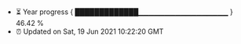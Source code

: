 - ⏳ Year progress { █████████████▁▁▁▁▁▁▁▁▁▁▁▁▁▁▁▁▁ } 46.42 %
- ⏰ Updated on Sat, 19 Jun 2021 10:22:20 GMT

